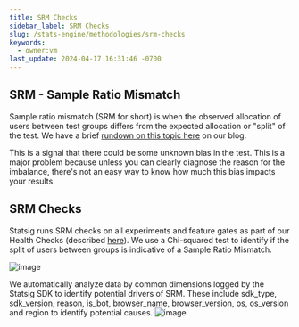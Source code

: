 ```yaml
---
title: SRM Checks
sidebar_label: SRM Checks
slug: /stats-engine/methodologies/srm-checks
keywords:
  - owner:vm
last_update: 2024-04-17 16:31:46 -0700
---
```


## SRM - Sample Ratio Mismatch

Sample ratio mismatch (SRM for short) is when the observed allocation of users between test groups differs from the expected allocation or "split" of the test. We have a brief [rundown on this topic here](https://www.statsig.com/blog/sample-ratio-mismatch) on our blog.

This is a signal that there could be some unknown bias in the test. This is a major problem because unless you can clearly diagnose the reason for the imbalance, there's not an easy way to know how much this bias impacts your results.

## SRM Checks

Statsig runs SRM checks on all experiments and feature gates as part of our Health Checks (described [here](../../experiments-plus/monitor.md)). We use a Chi-squared test to identify if the split of users between groups is indicative of a Sample Ratio Mismatch.

![image](https://github.com/statsig-io/docs/assets/31516123/3e05224d-64cc-4047-b73a-368be5005af6)

We automatically analyze data by common dimensions logged by the Statsig SDK to identify potential drivers of SRM. These include sdk_type, sdk_version, reason, is_bot, browser_name, browser_version, os, os_version and region to identify potential causes.
![image](https://github.com/statsig-io/docs/assets/31516123/8ecd6930-a493-4f91-8590-71b0f42dfb30)
